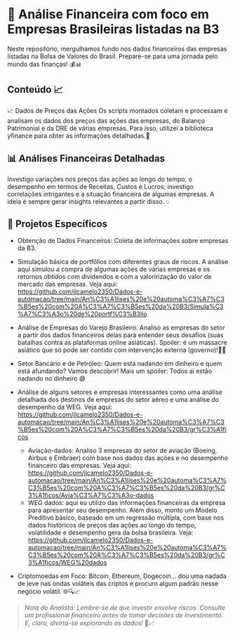 # 🚀 Análise Financeira com foco em Empresas Brasileiras listadas na B3
Neste repositório, mergulhamos fundo nos dados financeiros das empresas listadas na Bolsa de Valores do Brasil. Prepare-se para uma jornada pelo mundo das finanças! 💰📊

## Conteúdo 📈
📈 Dados de Preços das Ações
Os scripts montados coletam e processam e analisam os dados dos preços das ações das empresas, do Balanço Patrimonial e da DRE de várias empresas. Para isso, utilizei a biblioteca yfinance para obter as informações detalhadas.💪

## 📊 Análises Financeiras Detalhadas
Investigo variações nos preços das ações ao longo do tempo, o desempenho em termos de Receitas, Custos e Lucros; investigo correlações intrigantes e a situação financeira de algumas empresas. A ideia é sempre gerar insights relevantes a partir disso. 💡

## 🌟 Projetos Específicos
- Obtenção de Dados Financeiros: Coleta de informações sobre empresas da B3.

- Simulação básica de portfólios com diferentes graus de riscos. A análise aqui simulou a compra de algumas ações de várias empresas e os retornos obtidos com dividendos e com a valorirização do valor de mercado das empresas. Veja aqui: https://github.com/jlcamelo2350/Dados-e-automacao/tree/main/An%C3%A1lises%20e%20automa%C3%A7%C3%B5es%20com%20A%C3%A7%C3%B5es%20da%20B3/Simula%C3%A7%C3%A3o%20de%20portf%C3%B3lio

  
- Análise de Empresas do Varejo Brasileiro. Analiso as empresas do setor a partir dos dados financeiros delas para entender seus desafios (suas batalhas contra as plataformas online asiáticas). Spoiler: é um massacre asiático que só pode ser contido com intervenção externa (governo)!🤫😉

- Setor Bancário e de Petróleo: Quem está nadando em dinheiro e quem está afundando? Vamos descobrir! Mais um spoiler: Todos aí estão nadando no dinheiro 😅

- Análise de alguns setores e empresas interessantes como uma análise detalhada dos destinos de empresas do setor aéreo e uma análise do desempenho da WEG. Veja aqui: https://github.com/jlcamelo2350/Dados-e-automacao/tree/main/An%C3%A1lises%20e%20automa%C3%A7%C3%B5es%20com%20A%C3%A7%C3%B5es%20da%20B3/gr%C3%A1ficos
   - Aviação-dados: Analiso 3 empresas do setor de aviação (Boeing, Airbus e Embraer) com base nos dados das ações e no desempenho financeiro das empresas. Veja aqui: https://github.com/jlcamelo2350/Dados-e-automacao/tree/main/An%C3%A1lises%20e%20automa%C3%A7%C3%B5es%20com%20A%C3%A7%C3%B5es%20da%20B3/gr%C3%A1ficos/Avia%C3%A7%C3%A3o-dados
   - WEG dados: aqui eu utilizo das informações financeiras da empresa para apresentar seu desempenho. Além disso, monto um Modelo Preditivo básico, baseado em um regressão múltipla, com base nos dados históricos de preços das ações ao longo do tempo, volatilidade e desempenho gera da bolsa brasileira. Veja: https://github.com/jlcamelo2350/Dados-e-automacao/tree/main/An%C3%A1lises%20e%20automa%C3%A7%C3%B5es%20com%20A%C3%A7%C3%B5es%20da%20B3/gr%C3%A1ficos/WEG%20dados
  
- Criptomoedas em Foco: Bitcoin, Ethereum, Dogecoin… dou uma nadada de leve nas ondas voláteis das criptos e procuro algum padrão nesse negócio volátil. 🌐🔍📈 

> *Nota do Analista: Lembre-se de que investir envolve riscos. Consulte um profissional financeiro antes de tomar decisões de investimento. E, claro, divirta-se explorando os dados!* 🎉📈

